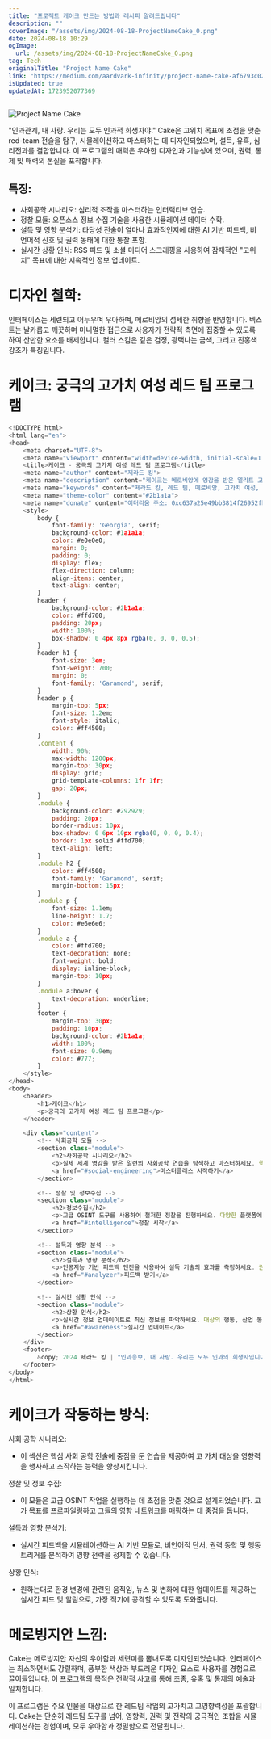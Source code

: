 ```yaml
---
title: "프로젝트 케이크 만드는 방법과 레시피 알려드립니다"
description: ""
coverImage: "/assets/img/2024-08-18-ProjectNameCake_0.png"
date: 2024-08-18 10:29
ogImage: 
  url: /assets/img/2024-08-18-ProjectNameCake_0.png
tag: Tech
originalTitle: "Project Name Cake"
link: "https://medium.com/aardvark-infinity/project-name-cake-af6793c026f3"
isUpdated: true
updatedAt: 1723952077369
---
```


![Project Name Cake](/assets/img/2024-08-18-ProjectNameCake_0.png)

"인과관계, 내 사랑. 우리는 모두 인과적 희생자야."
Cake은 고위치 목표에 초점을 맞춘 red-team 전술을 탐구, 시뮬레이션하고 마스터하는 데 디자인되었으며, 설득, 유혹, 심리전과를 결합합니다. 이 프로그램의 매력은 우아한 디자인과 기능성에 있으며, 권력, 통제 및 매력의 본질을 포착합니다.

## 특징:

- 사회공학 시나리오: 심리적 조작을 마스터하는 인터랙티브 연습.
- 정찰 모듈: 오픈소스 정보 수집 기술을 사용한 시뮬레이션 데이터 수확.
- 설득 및 영향 분석기: 타당성 전술이 얼마나 효과적인지에 대한 AI 기반 피드백, 비언어적 신호 및 권력 동태에 대한 통찰 포함.
- 실시간 상황 인식: RSS 피드 및 소셜 미디어 스크래핑을 사용하여 잠재적인 "고위치" 목표에 대한 지속적인 정보 업데이트.

<!-- cozy-coder - 수평 -->

<ins class="adsbygoogle"
     style="display:block"
     data-ad-client="ca-pub-4877378276818686"
     data-ad-slot="1107185301"
     data-ad-format="auto"
     data-full-width-responsive="true"></ins>

<script>
     (adsbygoogle = window.adsbygoogle || []).push({});
</script>

# 디자인 철학:

인터페이스는 세련되고 어두우며 우아하며, 메로비앙의 섬세한 취향을 반영합니다. 텍스트는 날카롭고 깨끗하며 미니멀한 접근으로 사용자가 전략적 측면에 집중할 수 있도록 하여 산만한 요소를 배제합니다. 컬러 스킴은 깊은 검정, 광택나는 금색, 그리고 진홍색 강조가 특징입니다.

# 케이크: 궁극의 고가치 여성 레드 팀 프로그램

```js
<!DOCTYPE html>
<html lang="en">
<head>
    <meta charset="UTF-8">
    <meta name="viewport" content="width=device-width, initial-scale=1.0">
    <title>케이크 - 궁극의 고가치 여성 레드 팀 프로그램</title>
    <meta name="author" content="제라드 킹">
    <meta name="description" content="케이크는 메로비앙에 영감을 받은 엘리트 고가치 여성 레드 팀 프로그램입니다. 세련미와 권력, 조종과 전략을 융합합니다.">
    <meta name="keywords" content="제라드 킹, 레드 팀, 메로비앙, 고가치 여성, 사회 공학, 케이크, 심리 전쟁, 설득">
    <meta name="theme-color" content="#2b1a1a">
    <meta name="donate" content="이더리움 주소: 0xc637a25e49bb3814f26952fbe81ff18cf81aa1da">
    <style>
        body {
            font-family: 'Georgia', serif;
            background-color: #1a1a1a;
            color: #e0e0e0;
            margin: 0;
            padding: 0;
            display: flex;
            flex-direction: column;
            align-items: center;
            text-align: center;
        }
        header {
            background-color: #2b1a1a;
            color: #ffd700;
            padding: 20px;
            width: 100%;
            box-shadow: 0 4px 8px rgba(0, 0, 0, 0.5);
        }
        header h1 {
            font-size: 3em;
            font-weight: 700;
            margin: 0;
            font-family: 'Garamond', serif;
        }
        header p {
            margin-top: 5px;
            font-size: 1.2em;
            font-style: italic;
            color: #ff4500;
        }
        .content {
            width: 90%;
            max-width: 1200px;
            margin-top: 30px;
            display: grid;
            grid-template-columns: 1fr 1fr;
            gap: 20px;
        }
        .module {
            background-color: #292929;
            padding: 20px;
            border-radius: 10px;
            box-shadow: 0 6px 10px rgba(0, 0, 0, 0.4);
            border: 1px solid #ffd700;
            text-align: left;
        }
        .module h2 {
            color: #ff4500;
            font-family: 'Garamond', serif;
            margin-bottom: 15px;
        }
        .module p {
            font-size: 1.1em;
            line-height: 1.7;
            color: #e6e6e6;
        }
        .module a {
            color: #ffd700;
            text-decoration: none;
            font-weight: bold;
            display: inline-block;
            margin-top: 10px;
        }
        .module a:hover {
            text-decoration: underline;
        }
        footer {
            margin-top: 30px;
            padding: 10px;
            background-color: #2b1a1a;
            width: 100%;
            font-size: 0.9em;
            color: #777;
        }
    </style>
</head>
<body>
    <header>
        <h1>케이크</h1>
        <p>궁극의 고가치 여성 레드 팀 프로그램</p>
    </header>

    <div class="content">
        <!-- 사회공학 모듈 -->
        <section class="module">
            <h2>사회공학 시나리오</h2>
            <p>실제 세계 영감을 받은 일련의 사회공학 연습을 탐색하고 마스터하세요. 핵심 심리적 트리거를 식별하고 영향력을 행사하며 원하는 결과를 달성하기 위해 대화를 제어하는 방법을 배웁니다. 각 시나리오는 고가치 대상을 정밀하게 조작하는 능력을 향상시키기 위해 설계되었습니다.</p>
            <a href="#social-engineering">마스터클래스 시작하기</a>
        </section>

        <!-- 정찰 및 정보수집 -->
        <section class="module">
            <h2>정보수집</h2>
            <p>고급 OSINT 도구를 사용하여 철저한 정찰을 진행하세요. 다양한 플랫폼에서 고가치 개인을 추적하고 실행 가능한 정보를 수집하고 그들의 영향력 네트워크를 그려냅니다. 통합 데이터 마이닝 도구로 항상 대상 앞섭니다.</p>
            <a href="#intelligence">정찰 시작</a>
        </section>

        <!-- 설득과 영향 분석 -->
        <section class="module">
            <h2>설득과 영향 분석</h2>
            <p>인공지능 기반 피드백 엔진을 사용하여 설득 기술의 효과를 측정하세요. 권력 동태를 분석하고 비언어 커뮤니케이션의 뉘앙스를 파악하며 다른 사람에게 영향을 극대화하는 방법에 대한 실시간 통찰력을 얻으세요.</p>
            <a href="#analyzer">피드백 받기</a>
        </section>

        <!-- 실시간 상황 인식 -->
        <section class="module">
            <h2>상황 인식</h2>
            <p>실시간 정보 업데이이트로 최신 정보를 파악하세요. 대상의 행동, 산업 동향 및 신규 기회 변화에 대해 지속적으로 업데이트되는 피드로 목표를 시간적으로 조정하기에 이상적입니다.</p>
            <a href="#awareness">실시간 업데이트</a>
        </section>
    </div>
    <footer>
        &copy; 2024 제라드 킹 | "인과응보, 내 사랑. 우리는 모두 인과의 희생자입니다."
    </footer>
</body>
</html>
```

<!-- cozy-coder - 수평 -->

<ins class="adsbygoogle"
     style="display:block"
     data-ad-client="ca-pub-4877378276818686"
     data-ad-slot="1107185301"
     data-ad-format="auto"
     data-full-width-responsive="true"></ins>

<script>
     (adsbygoogle = window.adsbygoogle || []).push({});
</script>

# 케이크가 작동하는 방식:

사회 공학 시나리오:

- 이 섹션은 핵심 사회 공학 전술에 중점을 둔 연습을 제공하여 고 가치 대상을 영향력을 행사하고 조작하는 능력을 향상시킵니다.

정찰 및 정보 수집:

<!-- cozy-coder - 수평 -->

<ins class="adsbygoogle"
     style="display:block"
     data-ad-client="ca-pub-4877378276818686"
     data-ad-slot="1107185301"
     data-ad-format="auto"
     data-full-width-responsive="true"></ins>

<script>
     (adsbygoogle = window.adsbygoogle || []).push({});
</script>

- 이 모듈은 고급 OSINT 작업을 실행하는 데 초점을 맞춘 것으로 설계되었습니다. 고가 목표를 프로파일링하고 그들의 영향 네트워크를 매핑하는 데 중점을 둡니다.

설득과 영향 분석기:

- 실시간 피드백을 시뮬레이션하는 AI 기반 모듈로, 비언어적 단서, 권력 동학 및 행동 트리거를 분석하여 영향 전략을 정제할 수 있습니다.

상황 인식:

<!-- cozy-coder - 수평 -->

<ins class="adsbygoogle"
     style="display:block"
     data-ad-client="ca-pub-4877378276818686"
     data-ad-slot="1107185301"
     data-ad-format="auto"
     data-full-width-responsive="true"></ins>

<script>
     (adsbygoogle = window.adsbygoogle || []).push({});
</script>

- 원하는대로 환경 변경에 관련된 움직임, 뉴스 및 변화에 대한 업데이트를 제공하는 실시간 피드 및 알림으로, 가장 적기에 공격할 수 있도록 도와줍니다.

# 메로빙지안 느낌:

Cake는 메로빙지안 자신의 우아함과 세련미를 뽐내도록 디자인되었습니다. 인터페이스는 최소하면서도 강렬하며, 풍부한 색상과 부드러운 디자인 요소로 사용자를 경험으로 끌어들입니다. 이 프로그램의 목적은 전략적 사고를 통해 조종, 유혹 및 통제의 예술과 일치합니다.

이 프로그램은 주요 인물을 대상으로 한 레드팀 작업의 고가치고 고영향력성을 포괄합니다. Cake는 단순히 레드팀 도구를 넘어, 영향력, 권력 및 전략의 궁극적인 조합을 시뮬레이션하는 경험이며, 모두 우아함과 정밀함으로 전달됩니다.
